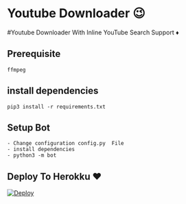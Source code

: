# Youtube Downloader 😉

#Youtube Downloader With Inline YouTube Search Support ♦️

## Prerequisite
    ffmpeg
  
    
## install dependencies
    pip3 install -r requirements.txt


## Setup Bot
    - Change configuration config.py  File
    - install dependencies
    - python3 -m bot
    
## Deploy To Herokku ❤️
[![Deploy](https://www.herokucdn.com/deploy/button.svg)](https://heroku.com/deploy?template=https://github.com/Avengers105/YouTube-Downloader/tree/master)
